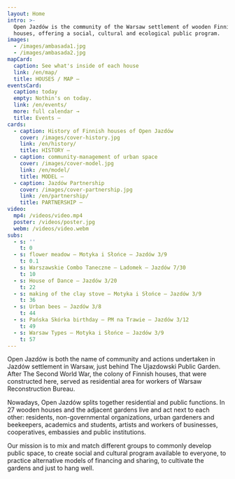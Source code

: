 ```yaml
---
layout: Home
intro: >-
  Open Jazdów is the community of the Warsaw settlement of wooden Finnish
  houses, offering a social, cultural and ecological public program.
images:
  - /images/ambasada1.jpg
  - /images/ambasada2.jpg
mapCard:
  caption: See what's inside of each house
  link: /en/map/
  title: HOUSES / MAP —
eventsCard:
  caption: today
  empty: Nothin's on today.
  link: /en/events/
  more: full calendar →
  title: Events —
cards:
  - caption: History of Finnish houses of Open Jazdów
    cover: /images/cover-history.jpg
    link: /en/history/
    title: HISTORY —
  - caption: community-management of urban space
    cover: /images/cover-model.jpg
    link: /en/model/
    title: MODEL —
  - caption: Jazdów Partnership
    cover: /images/cover-partnership.jpg
    link: /en/partnership/
    title: PARTNERSHIP —
video:
  mp4: /videos/video.mp4
  poster: /videos/poster.jpg
  webm: /videos/video.webm
subs:
  - s: ''
    t: 0
  - s: flower meadow – Motyka i Słońce – Jazdów 3/9
    t: 0.1
  - s: Warszawskie Combo Taneczne – Ladomek – Jazdów 7/30
    t: 10
  - s: House of Dance – Jazdów 3/20
    t: 22
  - s: making of the clay stove – Motyka i Słońce – Jazdów 3/9
    t: 36
  - s: Urban bees – Jazdów 3/8
    t: 44
  - s: Pańska Skórka birthday – PM na Trawie – Jazdów 3/12
    t: 49
  - s: Warsaw Types – Motyka i Słońce – Jazdów 3/9
    t: 57
---
```


Open Jazdów is both the name of community and actions undertaken in Jazdów settlement in Warsaw, just behind The Ujazdowski Public Garden. After The Second World War, the colony of Finnish houses, that were constructed here, served as residential area for workers of Warsaw Reconstruction Bureau. 

Nowadays, Open Jazdów splits together residential and public functions. In 27 wooden houses and the adjacent gardens live and act next to each other: residents, non-governmental organizations, urban gardeners and beekeepers, academics and students, artists and workers of businesses, cooperatives, embassies and public institutions.

Our mission is to mix and match different groups to commonly develop public space, to create social and cultural program available to everyone, to practice alternative models of financing and sharing, to cultivate the gardens and just to hang well. 
